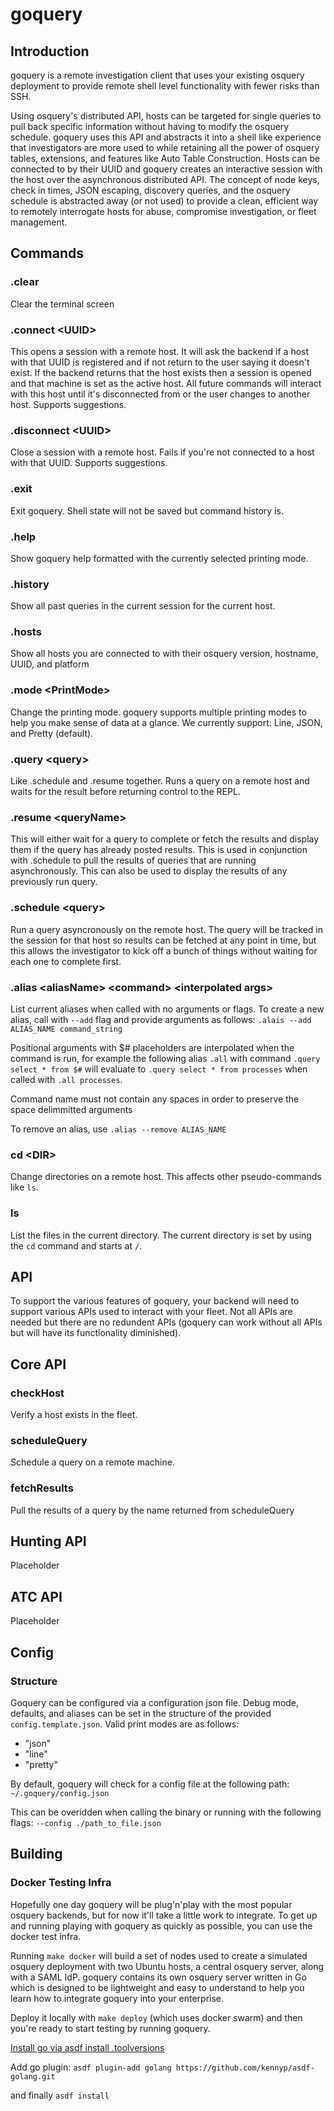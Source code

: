 # goquery

## Introduction

goquery is a remote investigation client that uses your existing osquery deployment to provide remote shell level functionality with fewer risks than SSH.

Using osquery's distributed API, hosts can be targeted for single queries to pull back specific information without having to modify the osquery schedule. goquery uses this API and abstracts it into a shell like experience that investigators are more used to while retaining all the power of osquery tables, extensions, and features like Auto Table Construction. Hosts can be connected to by their UUID and goquery creates an interactive session with the host over the asynchronous distributed API. The concept of node keys, check in times, JSON escaping, discovery queries, and the osquery schedule is abstracted away (or not used) to provide a clean, efficient way to remotely interrogate hosts for abuse, compromise investigation, or fleet management.

## Commands

### .clear
Clear the terminal screen

### .connect \<UUID\>
This opens a session with a remote host. It will ask the backend if a host with that UUID is registered and if not return to the user saying it doesn't exist. If the backend returns that the host exists then a session is opened and that machine is set as the active host. All future commands will interact with this host until it's disconnected from or the user changes to another host. Supports suggestions.

### .disconnect \<UUID\>
Close a session with a remote host. Fails if you're not connected to a host with that UUID. Supports suggestions.

### .exit
Exit goquery. Shell state will not be saved but command history is.

### .help
Show goquery help formatted with the currently selected printing mode.

### .history
Show all past queries in the current session for the current host.

### .hosts
Show all hosts you are connected to with their osquery version, hostname, UUID, and platform

### .mode \<PrintMode\>
Change the printing mode. goquery supports multiple printing modes to help you make sense of data at a glance. We currently support: Line, JSON, and Pretty (default).

### .query \<query\>
Like .schedule and .resume together. Runs a query on a remote host and waits for the result before returning control to the REPL.

### .resume \<queryName\>
This will either wait for a query to complete or fetch the results and display them if the query has already posted results. This is used in conjunction with .schedule to pull the results of queries that are running asynchronously. This can also be used to display the results of any previously run query.

### .schedule \<query\>
Run a query asyncronously on the remote host. The query will be tracked in the session for that host so results can be fetched at any point in time, but this allows the investigator to kick off a bunch of things without waiting for each one to complete first.

### .alias \<aliasName\> \<command\> \<interpolated args\>
List current aliases when called with no arguments or flags. To create a new alias, call with `--add` flag and provide arguments as follows:  `.alais --add ALIAS_NAME command_string`

Positional arguments with $# placeholders are interpolated when the command is run, for example the following alias `.all` with command `.query select * from $#` will evaluate to `.query select * from processes` when called with `.all processes`.

Command name must not contain any spaces in order to preserve the space delimmitted arguments

To remove an alias, use `.alias --remove ALIAS_NAME`

### cd \<DIR\>
Change directories on a remote host. This affects other pseudo-commands like `ls`.

### ls
List the files in the current directory. The current directory is set by using the `cd` command and starts at `/`.

## API

To support the various features of goquery, your backend will need to support various APIs used to interact with your fleet. Not all APIs are needed but there are no redundent APIs (goquery can work without all APIs but will have its functionality diminished).

## Core API

### checkHost
Verify a host exists in the fleet.

### scheduleQuery
Schedule a query on a remote machine.

### fetchResults
Pull the results of a query by the name returned from scheduleQuery

## Hunting API

Placeholder

## ATC API

Placeholder

## Config

### Structure

Goquery can be configured via a configuration json file. Debug mode, defaults, and aliases can be set in the structure of the provided `config.template.json`. Valid print modes are as follows:
- "json"
- "line"
- "pretty"


By default, goquery will check for a config file at the following path: `~/.goquery/config.json`

This can be overidden when calling the binary or running with the following flags: `--config ./path_to_file.json`

## Building

### Docker Testing Infra
Hopefully one day goquery will be plug'n'play with the most popular osquery backends, but for now it'll take a little work to integrate. To get up and running playing with goquery as quickly as possible, you can use the docker test infra.

Running `make docker` will build a set of nodes used to create a simulated osquery deployment with two Ubuntu hosts, a central osquery server, along with a SAML IdP. goquery contains its own osquery server written in Go which is designed to be lightweight and easy to understand to help you learn how to integrate goquery into your enterprise.

Deploy it locally with `make deploy` (which uses docker swarm) and then you're ready to start testing by running goquery.

[Install go via asdf install .toolversions](https://asdf-vm.com/#/core-manage-asdf-vm)

Add go plugin: `asdf plugin-add golang https://github.com/kennyp/asdf-golang.git`

and finally `asdf install`

